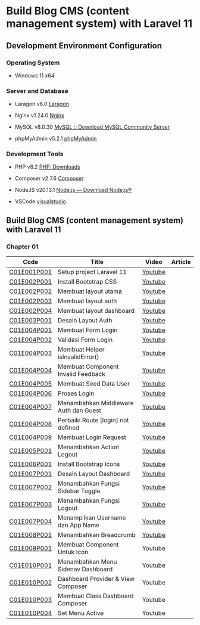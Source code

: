 # Build Blog CMS (content management system) with Laravel 11

## Development Environment Configuration

### Operating System

- Windows 11 x64

### Server and Database

- Laragon v6.0 [Laragon](https://laragon.org/download/)

- Nginx v1.24.0 [Nginx](https://nginx.org/en/download.html)

- MySQL v8.0.30 [MySQL :: Download MySQL Community Server](https://dev.mysql.com/downloads/mysql/)

- phpMyAdmin v5.2.1 [phpMyAdmin](https://www.phpmyadmin.net/)

### Development Tools

- PHP v8.2 [PHP: Downloads](https://www.php.net/downloads.php)

- Composer v2.7.6 [Composer](https://getcomposer.org/download/)

- NodeJS v20.13.1 [Node.js — Download Node.js®](https://nodejs.org/en/download)

- VSCode [visualstudio](https://code.visualstudio.com/)

## Build Blog CMS (content management system) with Laravel 11

### Chapter 01

| Code                                                                                                                                                                                       | Title                                 | Video                                                  | Article |
| ------------------------------------------------------------------------------------------------------------------------------------------------------------------------------------------ | ------------------------------------- | ------------------------------------------------------ | ------- |
| [C01E001P001](https://github.com/ilmukita/build-blog-cms-with-laravel-11-support/blob/main/Chapter%2001/Episode%20001/C01E001P001%20-%20Setup%20project%20Laravel%2011.md)                 | Setup project Laravel 11              | [Youtube](https://youtu.be/6qladUUkZSY)                |         |
| [C01E002P001](https://github.com/ilmukita/build-blog-cms-with-laravel-11-support/blob/main/Chapter%2001/Episode%20002/C01E002P001/C01E002P001%20-%20Install%20Bootstrap%20CSS.md)          | Install Bootstrap CSS                 | [Youtube](https://youtu.be/uWkY-4Y4Oxc)                |         |
| [C01E002P002](https://github.com/ilmukita/build-blog-cms-with-laravel-11-support/blob/main/Chapter%2001/Episode%20002/C01E002P002%20-%20Membuat%20layout%20utama.md)                       | Membuat layout utama                  | [Youtube](https://youtu.be/9-DajTQqlY4)                |         |
| [C01E002P003](https://github.com/ilmukita/build-blog-cms-with-laravel-11-support/blob/main/Chapter%2001/Episode%20002/C01E002P003%20-%20Membuat%20layout%20auth.md)                        | Membuat layout auth                   | [Youtube](https://youtu.be/pg0sBx1S-WA)                |         |
| [C01E002P004](https://github.com/ilmukita/build-blog-cms-with-laravel-11-support/blob/main/Chapter%2001/Episode%20002/C01E002P004%20-%20Membuat%20layout%20dashboard.md)                   | Membuat layout dashboard              | [Youtube](https://youtu.be/C1zW2J1LZpY)                |         |
| [C01E003P001](https://github.com/ilmukita/build-blog-cms-with-laravel-11-support/blob/main/Chapter%2001/Episode%20003/C01E003P001%20-%20Desain%20layout%20auth.md)                         | Desain Layout Auth                    | [Youtube](https://youtu.be/ub-t4LUufq0)                |         |
| [C01E004P001](https://github.com/ilmukita/build-blog-cms-with-laravel-11-support/blob/main/Chapter%2001/Episode%20004/C01E004P001%20-%20Membuat%20Form%20Login.md)                         | Membuat Form Login                    | [Youtube](https://youtu.be/xmulLWyDIRA)                |         |
| [C01E004P002](https://github.com/ilmukita/build-blog-cms-with-laravel-11-support/blob/main/Chapter%2001/Episode%20004/C01E004P002%20-%20Validasi%20Form%20Login.md)                        | Validasi Form Login                   | [Youtube](https://youtu.be/KsDiYfhhzhE)                |         |
| [C01E004P003](https://github.com/ilmukita/build-blog-cms-with-laravel-11-support/blob/main/Chapter%2001/Episode%20004/C01E004P003%20-%20Membuat%20Helper%20isInvalidError().md)            | Membuat Helper isInvalidError()       | [Youtube](https://youtu.be/gZEu5mcAu-s)                |         |
| [C01E004P004](https://github.com/ilmukita/build-blog-cms-with-laravel-11-support/blob/main/Chapter%2001/Episode%20004/C01E004P004%20-%20Membuat%20Component%20Invalid%20Feedback.md)       | Membuat Component Invalid Feedback    | [Youtube](https://youtu.be/0C0Awx2T-CM)                |         |
| [C01E004P005](https://github.com/ilmukita/build-blog-cms-with-laravel-11-support/blob/main/Chapter%2001/Episode%20004/C01E004P005%20-%20Membuat%20Seed%20Data%20User.md)                   | Membuat Seed Data User                | [Youtube](https://youtu.be/DRRHbIctSfs)                |         |
| [C01E004P006](https://github.com/ilmukita/build-blog-cms-with-laravel-11-support/blob/main/Chapter%2001/Episode%20004/C01E004P006%20-%20Proses%20Login.md)                                 | Proses Login                          | [Youtube](https://youtu.be/oiYL2VdpAK4)                |         |
| [C01E004P007](https://github.com/ilmukita/build-blog-cms-with-laravel-11-support/blob/main/Chapter%2001/Episode%20004/C01E004P007%20-%20Menambahkan%20middleware%20auth%20dan%20guest.md)  | Menambahkan Middleware Auth dan Guest | [Youtube](https://youtu.be/LiH-XW27xus)                |         |
| [C01E004P008](https://github.com/ilmukita/build-blog-cms-with-laravel-11-support/blob/main/Chapter%2001/Episode%20004/C01E004P008%20-%20Perbaiki%20Route%20%5Blogin%5D%20not%20defined.md) | Perbaiki Route [login] not defined    | [Youtube](https://youtu.be/cKZyEpHOQc4)                |         |
| [C01E004P009](https://github.com/ilmukita/build-blog-cms-with-laravel-11-support/blob/main/Chapter%2001/Episode%20004/C01E004P009%20-%20Membuat%20Login%20Request.md)                      | Membuat Login Request                 | [Youtube](https://youtu.be/4QwF1j6qzWg)                |         |
| [C01E005P001](https://github.com/ilmukita/build-blog-cms-with-laravel-11-support/blob/main/Chapter%2001/Episode%20005/C01E005P001%20-%20Menambahkan%20Action%20Logout.md)                  | Menambahkan Action Logout             | [Youtube](https://youtu.be/9d3SRz_b_vE)                |         |
| [C01E006P001](https://github.com/ilmukita/build-blog-cms-with-laravel-11-support/blob/main/Chapter%2001/Episode%20006/C01E006P001%20-%20Install%20Bootstrap%20Icons.md)                    | Install Bootstrap Icons               | [Youtube](https://youtu.be/vdaABXEKOpE)                |         |
| [C01E007P001](https://github.com/ilmukita/build-blog-cms-with-laravel-11-support/blob/main/Chapter%2001/Episode%20007/C01E007P001%20-%20Desain%20Layout%20Dashboard.md)                    | Desain Layout Dashboard               | [Youtube](https://youtu.be/ieti9OseR1Y)                |         |
| [C01E007P002](https://github.com/ilmukita/build-blog-cms-with-laravel-11-support/blob/main/Chapter%2001/Episode%20007/C01E007P002%20-%20Menambahkan%20Fungsi%20Sidebar%20Toggle.md)        | Menambahkan Fungsi Sidebar Toggle     | [Youtube](https://youtu.be/kVwbutVmArI)                |         |
| [C01E007P003](https://github.com/ilmukita/build-blog-cms-with-laravel-11-support/blob/main/Chapter%2001/Episode%20007/C01E007P003%20-%20Menambahkan%20Fungsi%20Logout.md)                  | Menambahkan Fungsi Logout             | [Youtube](https://youtu.be/i2fgVxkf8Ig)                |         |
| [C01E007P004](https://github.com/ilmukita/build-blog-cms-with-laravel-11-support/blob/main/Chapter%2001/Episode%20007/C01E007P004%20-%20Menampilkan%20Username%20dan%20App%20Name.md)      | Menampilkan Username dan App Name     | [Youtube](https://youtu.be/oKBQwByyb1w)                |         |
| [C01E008P001](https://github.com/ilmukita/build-blog-cms-with-laravel-11-support/blob/main/Chapter%2001/Episode%20008/C01E008P001%20-%20Menambahkan%20Breadcrumb.md)                       | Menambahkan Breadcrumb                | [Youtube](https://www.youtube.com/watch?v=FormR2qJ1LA) |         |
| [C01E009P001](https://github.com/ilmukita/build-blog-cms-with-laravel-11-support/blob/main/Chapter%2001/Episode%20009/C01E009P001%20-%20Membuat%20Component%20Untuk%20Icon.md)             | Membuat Component Untuk Icon          | Youtube                                                |         |
| [C01E010P001](https://github.com/ilmukita/build-blog-cms-with-laravel-11-support/blob/main/Chapter%2001/Episode%20010/C01E010P001%20-%20Menambahkan%20Menu%20Sidenav%20Dashboard.md)       | Menambahkan Menu Sidenav Dashboard    | Youtube                                                |         |
| [C01E010P002](https://github.com/ilmukita/build-blog-cms-with-laravel-11-support/blob/main/Chapter%2001/Episode%20010/C01E010P002%20-%20Dashboard%20Provider%20%26%20View%20Composer.md)   | Dashboard Provider & View Composer    | Youtube                                                |         |
| [C01E010P003](https://github.com/ilmukita/build-blog-cms-with-laravel-11-support/blob/main/Chapter%2001/Episode%20010/C01E010P003%20-%20Membuat%20Class%20Dashboard%20Composer.md)         | Membuat Class Dashboard Composer      | Youtube                                                |         |
| [C01E010P004](https://github.com/ilmukita/build-blog-cms-with-laravel-11-support/blob/main/Chapter%2001/Episode%20010/C01E010P004%20-%20Set%20Menu%20Active.md)                            | Set Menu Active                       | Youtube                                                |         |
